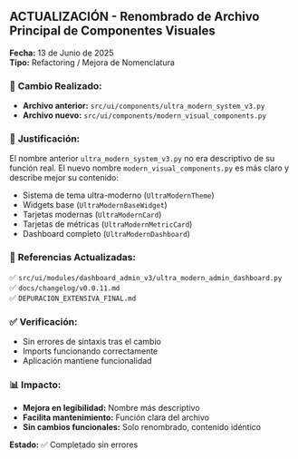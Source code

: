 ## ACTUALIZACIÓN - Renombrado de Archivo Principal de Componentes Visuales

**Fecha:** 13 de Junio de 2025  
**Tipo:** Refactoring / Mejora de Nomenclatura  

### 📝 **Cambio Realizado:**
- **Archivo anterior:** `src/ui/components/ultra_modern_system_v3.py`
- **Archivo nuevo:** `src/ui/components/modern_visual_components.py`

### 🎯 **Justificación:**
El nombre anterior `ultra_modern_system_v3.py` no era descriptivo de su función real. El nuevo nombre `modern_visual_components.py` es más claro y describe mejor su contenido:

- Sistema de tema ultra-moderno (`UltraModernTheme`)
- Widgets base (`UltraModernBaseWidget`)
- Tarjetas modernas (`UltraModernCard`)
- Tarjetas de métricas (`UltraModernMetricCard`)
- Dashboard completo (`UltraModernDashboard`)

### 🔧 **Referencias Actualizadas:**
✅ `src/ui/modules/dashboard_admin_v3/ultra_modern_admin_dashboard.py`  
✅ `docs/changelog/v0.0.11.md`  
✅ `DEPURACION_EXTENSIVA_FINAL.md`  

### ✅ **Verificación:**
- Sin errores de sintaxis tras el cambio
- Imports funcionando correctamente
- Aplicación mantiene funcionalidad

### 📊 **Impacto:**
- **Mejora en legibilidad:** Nombre más descriptivo
- **Facilita mantenimiento:** Función clara del archivo
- **Sin cambios funcionales:** Solo renombrado, contenido idéntico

**Estado:** ✅ Completado sin errores
